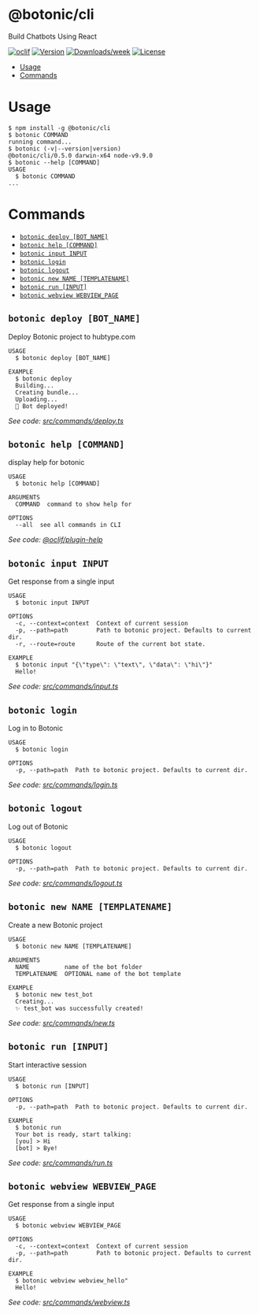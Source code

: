 @botonic/cli
============

Build Chatbots Using React

[![oclif](https://img.shields.io/badge/cli-oclif-brightgreen.svg)](https://oclif.io)
[![Version](https://img.shields.io/npm/v/@botonic/cli.svg)](https://npmjs.org/package/@botonic/cli)
[![Downloads/week](https://img.shields.io/npm/dw/@botonic/cli.svg)](https://npmjs.org/package/@botonic/cli)
[![License](https://img.shields.io/npm/l/@botonic/cli.svg)](https://github.com/hubtype/botonic/blob/master/package.json)

<!-- toc -->
* [Usage](#usage)
* [Commands](#commands)
<!-- tocstop -->
# Usage
<!-- usage -->
```sh-session
$ npm install -g @botonic/cli
$ botonic COMMAND
running command...
$ botonic (-v|--version|version)
@botonic/cli/0.5.0 darwin-x64 node-v9.9.0
$ botonic --help [COMMAND]
USAGE
  $ botonic COMMAND
...
```
<!-- usagestop -->
# Commands
<!-- commands -->
* [`botonic deploy [BOT_NAME]`](#botonic-deploy-bot-name)
* [`botonic help [COMMAND]`](#botonic-help-command)
* [`botonic input INPUT`](#botonic-input-input)
* [`botonic login`](#botonic-login)
* [`botonic logout`](#botonic-logout)
* [`botonic new NAME [TEMPLATENAME]`](#botonic-new-name-templatename)
* [`botonic run [INPUT]`](#botonic-run-input)
* [`botonic webview WEBVIEW_PAGE`](#botonic-webview-webview-page)

## `botonic deploy [BOT_NAME]`

Deploy Botonic project to hubtype.com

```
USAGE
  $ botonic deploy [BOT_NAME]

EXAMPLE
  $ botonic deploy
  Building...
  Creating bundle...
  Uploading...
  🚀 Bot deployed!
```

_See code: [src/commands/deploy.ts](https://github.com/hubtype/botonic/blob/v0.5.0/src/commands/deploy.ts)_

## `botonic help [COMMAND]`

display help for botonic

```
USAGE
  $ botonic help [COMMAND]

ARGUMENTS
  COMMAND  command to show help for

OPTIONS
  --all  see all commands in CLI
```

_See code: [@oclif/plugin-help](https://github.com/oclif/plugin-help/blob/v2.1.2/src/commands/help.ts)_

## `botonic input INPUT`

Get response from a single input

```
USAGE
  $ botonic input INPUT

OPTIONS
  -c, --context=context  Context of current session
  -p, --path=path        Path to botonic project. Defaults to current dir.
  -r, --route=route      Route of the current bot state.

EXAMPLE
  $ botonic input "{\"type\": \"text\", \"data\": \"hi\"}"
  Hello!
```

_See code: [src/commands/input.ts](https://github.com/hubtype/botonic/blob/v0.5.0/src/commands/input.ts)_

## `botonic login`

Log in to Botonic

```
USAGE
  $ botonic login

OPTIONS
  -p, --path=path  Path to botonic project. Defaults to current dir.
```

_See code: [src/commands/login.ts](https://github.com/hubtype/botonic/blob/v0.5.0/src/commands/login.ts)_

## `botonic logout`

Log out of Botonic

```
USAGE
  $ botonic logout

OPTIONS
  -p, --path=path  Path to botonic project. Defaults to current dir.
```

_See code: [src/commands/logout.ts](https://github.com/hubtype/botonic/blob/v0.5.0/src/commands/logout.ts)_

## `botonic new NAME [TEMPLATENAME]`

Create a new Botonic project

```
USAGE
  $ botonic new NAME [TEMPLATENAME]

ARGUMENTS
  NAME          name of the bot folder
  TEMPLATENAME  OPTIONAL name of the bot template

EXAMPLE
  $ botonic new test_bot
  Creating...
  ✨ test_bot was successfully created!
```

_See code: [src/commands/new.ts](https://github.com/hubtype/botonic/blob/v0.5.0/src/commands/new.ts)_

## `botonic run [INPUT]`

Start interactive session

```
USAGE
  $ botonic run [INPUT]

OPTIONS
  -p, --path=path  Path to botonic project. Defaults to current dir.

EXAMPLE
  $ botonic run
  Your bot is ready, start talking:
  [you] > Hi
  [bot] > Bye!
```

_See code: [src/commands/run.ts](https://github.com/hubtype/botonic/blob/v0.5.0/src/commands/run.ts)_

## `botonic webview WEBVIEW_PAGE`

Get response from a single input

```
USAGE
  $ botonic webview WEBVIEW_PAGE

OPTIONS
  -c, --context=context  Context of current session
  -p, --path=path        Path to botonic project. Defaults to current dir.

EXAMPLE
  $ botonic webview webview_hello"
  Hello!
```

_See code: [src/commands/webview.ts](https://github.com/hubtype/botonic/blob/v0.5.0/src/commands/webview.ts)_
<!-- commandsstop -->
